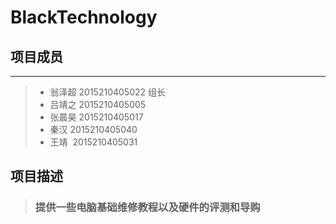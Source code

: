BlackTechnology
===========
## 项目成员
----------
>* 翁泽超 2015210405022  组长
>* 吕靖之 2015210405005
>* 张晨昊 2015210405017
>* 秦汉  2015210405040
>* 王靖  2015210405031

## 项目描述 
> ### 提供一些电脑基础维修教程以及硬件的评测和导购
